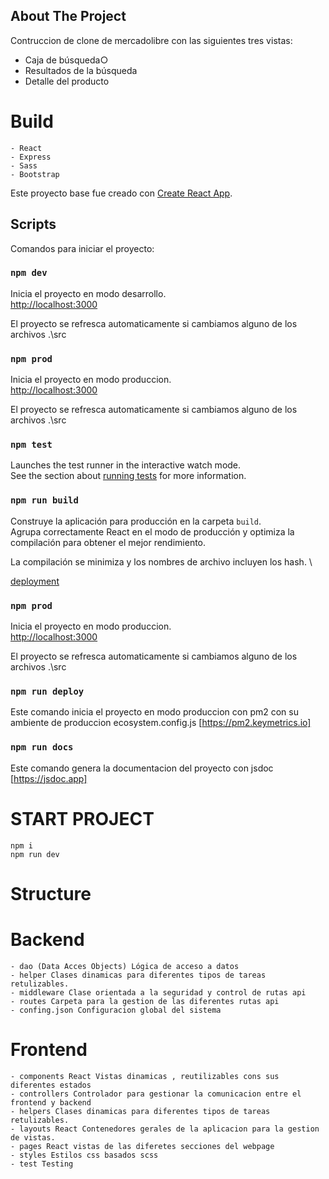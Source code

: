 ## About The Project
Contruccion de clone de mercadolibre con las siguientes tres vistas:
- Caja de búsqueda○
- Resultados de la búsqueda
- Detalle del producto

# Build

    - React
    - Express
    - Sass
    - Bootstrap

Este proyecto base fue creado con [Create React App](https://github.com/facebook/create-react-app).

## Scripts

Comandos para iniciar el proyecto:

### `npm dev`

Inicia el proyecto en modo desarrollo.\
[http://localhost:3000](http://localhost:3000)

El proyecto se refresca automaticamente si cambiamos alguno de los archivos .\src

### `npm prod`

Inicia el proyecto en modo produccion.\
[http://localhost:3000](http://localhost:3000)

El proyecto se refresca automaticamente si cambiamos alguno de los archivos .\src

### `npm test`

Launches the test runner in the interactive watch mode.\
See the section about [running tests](https://facebook.github.io/create-react-app/docs/running-tests) for more information.

### `npm run build`

Construye la aplicación para producción en la carpeta `build`. \
Agrupa correctamente React en el modo de producción y optimiza la compilación para obtener el mejor rendimiento.

La compilación se minimiza y los nombres de archivo incluyen los hash. \

[deployment](https://facebook.github.io/create-react-app/docs/deployment) 

### `npm prod`

Inicia el proyecto en modo produccion.\
[http://localhost:3000](http://localhost:3000)

El proyecto se refresca automaticamente si cambiamos alguno de los archivos .\src

### `npm run deploy`

Este comando inicia el proyecto en modo produccion con pm2 con su ambiente de produccion ecosystem.config.js
[https://pm2.keymetrics.io] 

### `npm run docs`

Este comando genera la documentacion del proyecto con jsdoc
[https://jsdoc.app] 

# START PROJECT

    npm i 
    npm run dev


# Structure

# Backend
    - dao (Data Acces Objects) Lógica de acceso a datos 
    - helper Clases dinamicas para diferentes tipos de tareas retulizables.
    - middleware Clase orientada a la seguridad y control de rutas api
    - routes Carpeta para la gestion de las diferentes rutas api
    - confing.json Configuracion global del sistema

# Frontend
    - components React Vistas dinamicas , reutilizables cons sus diferentes estados
    - controllers Controlador para gestionar la comunicacion entre el frontend y backend
    - helpers Clases dinamicas para diferentes tipos de tareas retulizables.
    - layouts React Contenedores gerales de la aplicacion para la gestion de vistas.
    - pages React vistas de las diferetes secciones del webpage
    - styles Estilos css basados scss
    - test Testing
